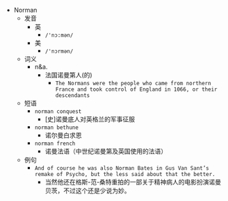 - Norman
  - 发音
    - 英
      - `/'nɔ:mən/`
    - 美
      - `/'nɔrmən/`
  - 词义
    - n&a.
      - 法国诺曼第人(的)
        - `The Normans were the people who came from northern France and took control of England in 1066, or their descendants`
  - 短语
    - `norman conquest`
      - [史]诺曼底人对英格兰的军事征服 
    - `norman bethune`
      - 诺尔曼白求恩 
    - `norman french`
      - 诺曼法语（中世纪诺曼第及英国使用的法语） 
  - 例句
    - `And of course he was also Norman Bates in Gus Van Sant’s remake of Psycho, but the less said about that the better.`
      - 当然他还在格斯-范-桑特重拍的一部关于精神病人的电影扮演诺曼贝茨，不过这个还是少说为妙。

